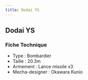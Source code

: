 ```yaml
---
title: Dodai YS
---
```


Dodai YS
--------





### Fiche Technique


- Type : Bombardier   
- Taille : 20.3m    
- Armement : Lance missile x3  
- Mecha-designer : Okawara Kunio


 

